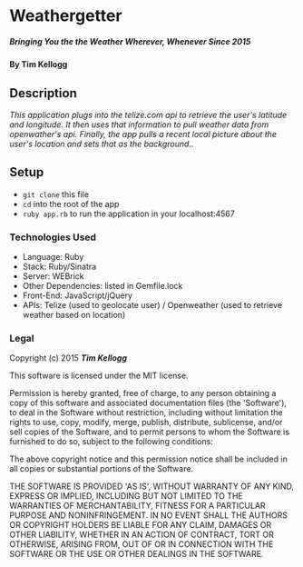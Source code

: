 #	Weathergetter 

##### _Bringing You the the Weather Wherever, Whenever Since 2015_

#### By **Tim Kellogg**

## Description

_This application plugs into the telize.com api to retrieve the user's latitude and longitude.  It then uses that information to pull weather data from openwather's api.  Finally, the app pulls a recent local picture about the user's location and sets that as the background.._

##	Setup

* `git clone` this file
* `cd` into the root of the app
* `ruby app.rb` to run the application in your localhost:4567

###	Technologies Used

* Language: Ruby
* Stack: Ruby/Sinatra
* Server: WEBrick
* Other Dependencies: listed in Gemfile.lock
* Front-End: JavaScript/jQuery
* APIs: Telize (used to geolocate user) / Openweather (used to retrieve weather based on location)

###	Legal

Copyright (c) 2015 **_Tim Kellogg_**

This software is licensed under the MIT license.

Permission is hereby granted, free of charge, to any person obtaining a copy of this software and associated documentation files (the 'Software'), to deal in the Software without restriction, including without limitation the rights to use, copy, modify, merge, publish, distribute, sublicense, and/or sell copies of the Software, and to permit persons to whom the Software is furnished to do so, subject to the following conditions:

The above copyright notice and this permission notice shall be included in all copies or substantial portions of the Software.

THE SOFTWARE IS PROVIDED 'AS IS', WITHOUT WARRANTY OF ANY KIND, EXPRESS OR IMPLIED, INCLUDING BUT NOT LIMITED TO THE WARRANTIES OF MERCHANTABILITY, FITNESS FOR A PARTICULAR PURPOSE AND NONINFRINGEMENT. IN NO EVENT SHALL THE AUTHORS OR COPYRIGHT HOLDERS BE LIABLE FOR ANY CLAIM, DAMAGES OR OTHER LIABILITY, WHETHER IN AN ACTION OF CONTRACT, TORT OR OTHERWISE, ARISING FROM, OUT OF OR IN CONNECTION WITH THE SOFTWARE OR THE USE OR OTHER DEALINGS IN THE SOFTWARE.
